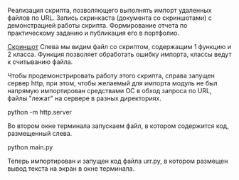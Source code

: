 Реализация скрипта, позволяющего выполнять импорт удаленных файлов по URL. Запись скринкаста (документа со скриншотами) с демонстрацией работы скрипта. Формирование отчета по практическому заданию и публикация его в портфолио.

[Скриншот](https://github.com/Meao/py/blob/master/PyURL/byurl.png)
Слева мы видим файл со скриптом, содержащим 1 функцию и 2 класса. Функция позволяет обработать ошибку импорта, классы ведут к считыванию файла.

Чтобы продемонстрировать работу этого скрипта, справа запущен сервер http, при этом, чтобы желаемый для импорта модуль не был напрямую импортирован средствами ОС в обход запроса по URL, файлы "лежат" на сервере в разных директориях.

python -m http.server

Во втором окне терминала запускаем файл, в котором содержится код, размещенный слева.

python main.py

Теперь импортирован и запущен код файла urr.py, в котором размещен вывод текста на экран в окне терминала.

